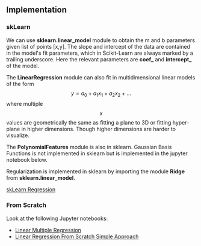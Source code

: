 ## Implementation
### skLearn
We can use **sklearn.linear_model** module to obtain the m and b parameters given list of points [x,y].  The slope and intercept of the data are contained in the model's fit parameters, which in Scikit-Learn are always marked by a trailing underscore. Here the relevant parameters are **coef_** and **intercept_** of the model. 

The **LinearRegression** module can also fit in multidimensional linear models of the form $$y=a_0+a_1x_1+a_2x_2+...$$ where multiple $$x$$  values are geometrically the same as fitting a plane to 3D or fitting hyper-plane in higher dimensions.  Though higher dimensions are harder to visualize.

The **PolynomialFeatures** module is also in sklearn. Gaussian Basis Functions is not implemented in sklearn but is implemented in the jupyter notebook below.

Regularization is implemented in sklearn by importing the module **Ridge** from **sklearn.linear_model**.

[skLearn Regression](https://github.com/mgaringoDev/mymlPlaygroundNotes/blob/master/notebooks/Supervised/Regression/skLearn%20Regression%20Imlementation.ipynb)

### From Scratch
Look at the following Jupyter notebooks:

- [Linear Multiple Regression](https://github.com/mgaringoDev/mymlPlaygroundNotes/blob/master/notebooks/Supervised/Regression/Linear%20Multiple%20Regression%20Regression%20From%20Scratch%20Matrix%20Approach%20.ipynb)
- [Linear Regression From Scratch Simple Approach](https://github.com/mgaringoDev/mymlPlaygroundNotes/blob/master/notebooks/Supervised/Regression/Linear%20Regression%20From%20Scratch%20Simple%20Approach.ipynb)